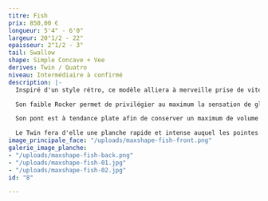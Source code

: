 ```yaml
---
titre: Fish
prix: 850,00 €
longueur: 5'4" - 6'0"
largeur: 20"1/2 - 22"
epaisseur: 2"1/2 - 3"
tail: Swallow
shape: Simple Concave + Vee
derives: Twin / Quatro
niveau: Intermédiaire à confirmé
description: |-
  Inspiré d'un style rétro, ce modèle alliera à merveille prise de vitesse, drive et maniabilité.

  Son faible Rocker permet de privilégier au maximum la sensation de glisse et de générer beaucoup de vitesse.

  Son pont est à tendance plate afin de conserver un maximum de volume en se laissant la possibilité de la surfer courte pour avoir naturellement le pied arrière au dessus des dérives et accroître la maniabilité.

  Le Twin fera d'elle une planche rapide et intense auquel les pointes du Swallow Tail apporteront accroche et contrôle.
image_principale_face: "/uploads/maxshape-fish-front.png"
galerie_image_planche:
- "/uploads/maxshape-fish-back.png"
- "/uploads/maxshape-fish-01.jpg"
- "/uploads/maxshape-fish-02.jpg"
id: "8"

---
```

